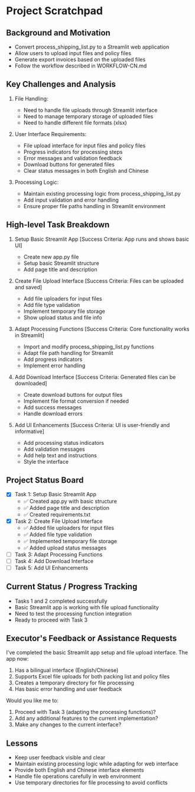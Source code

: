 # Project Scratchpad

## Background and Motivation
- Convert process_shipping_list.py to a Streamlit web application
- Allow users to upload input files and policy files
- Generate export invoices based on the uploaded files
- Follow the workflow described in WORKFLOW-CN.md

## Key Challenges and Analysis
1. File Handling:
   - Need to handle file uploads through Streamlit interface
   - Need to manage temporary storage of uploaded files
   - Need to handle different file formats (xlsx)

2. User Interface Requirements:
   - File upload interface for input files and policy files
   - Progress indicators for processing steps
   - Error messages and validation feedback
   - Download buttons for generated files
   - Clear status messages in both English and Chinese

3. Processing Logic:
   - Maintain existing processing logic from process_shipping_list.py
   - Add input validation and error handling
   - Ensure proper file paths handling in Streamlit environment

## High-level Task Breakdown
1. Setup Basic Streamlit App [Success Criteria: App runs and shows basic UI]
   - Create new app.py file
   - Setup basic Streamlit structure
   - Add page title and description

2. Create File Upload Interface [Success Criteria: Files can be uploaded and saved]
   - Add file uploaders for input files
   - Add file type validation
   - Implement temporary file storage
   - Show upload status and file info

3. Adapt Processing Functions [Success Criteria: Core functionality works in Streamlit]
   - Import and modify process_shipping_list.py functions
   - Adapt file path handling for Streamlit
   - Add progress indicators
   - Implement error handling

4. Add Download Interface [Success Criteria: Generated files can be downloaded]
   - Create download buttons for output files
   - Implement file format conversion if needed
   - Add success messages
   - Handle download errors

5. Add UI Enhancements [Success Criteria: UI is user-friendly and informative]
   - Add processing status indicators
   - Add validation messages
   - Add help text and instructions
   - Style the interface

## Project Status Board
- [x] Task 1: Setup Basic Streamlit App
  - ✅ Created app.py with basic structure
  - ✅ Added page title and description
  - ✅ Created requirements.txt
- [x] Task 2: Create File Upload Interface
  - ✅ Added file uploaders for input files
  - ✅ Added file type validation
  - ✅ Implemented temporary file storage
  - ✅ Added upload status messages
- [ ] Task 3: Adapt Processing Functions
- [ ] Task 4: Add Download Interface
- [ ] Task 5: Add UI Enhancements

## Current Status / Progress Tracking
- Tasks 1 and 2 completed successfully
- Basic Streamlit app is working with file upload functionality
- Need to test the processing function integration
- Ready to proceed with Task 3

## Executor's Feedback or Assistance Requests
I've completed the basic Streamlit app setup and file upload interface. The app now:
1. Has a bilingual interface (English/Chinese)
2. Supports Excel file uploads for both packing list and policy files
3. Creates a temporary directory for file processing
4. Has basic error handling and user feedback

Would you like me to:
1. Proceed with Task 3 (adapting the processing functions)?
2. Add any additional features to the current implementation?
3. Make any changes to the current interface?

## Lessons
- Keep user feedback visible and clear
- Maintain existing processing logic while adapting for web interface
- Provide both English and Chinese interface elements
- Handle file operations carefully in web environment
- Use temporary directories for file processing to avoid conflicts 